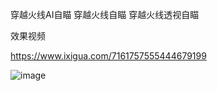 穿越火线AI自瞄
穿越火线自瞄 
穿越火线透视自瞄




效果视频

https://www.ixigua.com/7161757555444679199

![image](https://user-images.githubusercontent.com/24718046/212863810-63cd2d02-37c2-4c7d-96ba-6cc8aaae2702.png)
